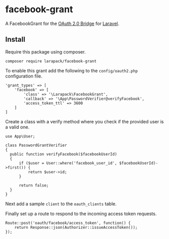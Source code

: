 # facebook-grant
A FacebookGrant for the [OAuth 2.0 Bridge](https://github.com/lucadegasperi/oauth2-server-laravel) for [Laravel](https://github.com/laravel/laravel).

## Install
Require this package using composer.
```
composer require larapack/facebook-grant
```

To enable this grant add the following to the `config/oauth2.php` configuration file.
```
'grant_types' => [
    'facebook' => [
        'class' => '\Larapack\FacebookGrant',
        'callback' => '\App\PasswordVerifier@verifyFacebook',
        'access_token_ttl' => 3600
    ]
]
```

Create a class with a verify method where you check if the provided user is a valid one.
```
use App\User;

class PasswordGrantVerifier
{
  public function verifyFacebook($facebookUserId)
  {
      if ($user = User::where('facebook_user_id', $facebookUserId)->first()) {
          return $user->id;
      }

      return false;
  }
}
```

Next add a sample `client` to the `oauth_clients` table.

Finally set up a route to respond to the incoming access token requests.
```
Route::post('oauth/facebook/access_token', function() {
    return Response::json(Authorizer::issueAccessToken());
});
```
